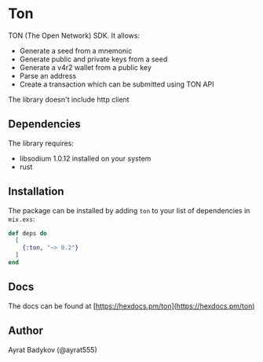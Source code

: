 # Ton

TON (The Open Network) SDK. It allows:

- Generate a seed from a mnemonic
- Generate public and private keys from a seed
- Generate a v4r2 wallet from a public key
- Parse an address
- Create a transaction which can be submitted using TON API

The library doesn't include http client

## Dependencies

The library requires:

- libsodium 1.0.12 installed on your system
- rust

## Installation

The package can be installed by adding `ton` to your list of dependencies in `mix.exs`:

```elixir
def deps do
  [
    {:ton, "~> 0.2"}
  ]
end
```

## Docs

The docs can be found at [https://hexdocs.pm/ton](https://hexdocs.pm/ton)

## Author

Ayrat Badykov (@ayrat555)
